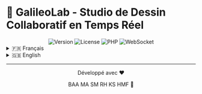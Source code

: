 # 🎨 GalileoLab - Studio de Dessin Collaboratif en Temps Réel

<div align="center">
  <img src="https://img.shields.io/badge/Version-1.0.0-blue.svg" alt="Version">
  <img src="https://img.shields.io/badge/License-MIT-green.svg" alt="License">
  <img src="https://img.shields.io/badge/PHP-7.4+-purple.svg" alt="PHP">
  <img src="https://img.shields.io/badge/WebSocket-Ratchet-orange.svg" alt="WebSocket">
</div>

<details>
<summary>🇫🇷 Français</summary>

## 📋 Table des Matières
- [À Propos](#-à-propos)
- [✨ Fonctionnalités](#-fonctionnalités)
- [🖼️ Captures d'Écran](#️-captures-décran)
- [🛠️ Technologies Utilisées](#️-technologies-utilisées)
- [🚀 Installation](#-installation)
- [💻 Utilisation](#-utilisation)
- [🔧 Configuration](#-configuration)
- [📝 Structure du Projet](#-structure-du-projet)
- [🤝 Contribution](#-contribution)
- [📄 Licence](#-licence)

## 🌟 À Propos

GalileoLab est une application web innovante de dessin collaboratif en temps réel, permettant aux utilisateurs de créer et de partager des œuvres d'art numériques de manière interactive. Inspirée par l'esprit de collaboration et de créativité, GalileoLab offre une expérience unique de création artistique collective.

## ✨ Fonctionnalités

### 🎯 Fonctionnalités Principales
- **Dessin en Temps Réel** : Collaboration instantanée avec plusieurs utilisateurs
- **Outils de Dessin Avancés** :
  - Pinceau et crayon avec ajustement de l'épaisseur
  - Gomme pour les corrections
  - Aérographe pour des effets spéciaux
  - Formes géométriques (lignes, rectangles, cercles)
- **Gestion des Sessions** :
  - Création de sessions uniques
  - Rejoindre des sessions existantes via code
  - Suivi des utilisateurs connectés
- **Interface Intuitive** :
  - Palette de couleurs personnalisable
  - Contrôles d'outils facilement accessibles
  - Notifications en temps réel

### 🔄 Fonctionnalités Collaboratives
- Synchronisation instantanée des dessins
- Affichage des utilisateurs actifs
- Historique des modifications

## 🖼️ Captures d'Écran

### Page d'Accueil
<div align="center">
  <img src="docs/images/landing-page.png" alt="Page d'accueil de GalileoLab" width="800">
  <p><em>Interface moderne et intuitive de la page d'accueil</em></p>
</div>

### Collaboration en Temps Réel
<div align="center">
  <img src="docs/images/collaboration1.png" alt="Collaboration en temps réel - Vue 1" width="800">
  <p><em>Première vue de la collaboration en temps réel</em></p>
</div>

<div align="center">
  <img src="docs/images/collaboration2.png" alt="Collaboration en temps réel - Vue 2" width="800">
  <p><em>Deuxième vue de la collaboration en temps réel</em></p>
</div>

<div align="center">
  <img src="docs/images/collaboration3.png" alt="Collaboration en temps réel - Vue 3" width="800">
  <p><em>Troisième vue de la collaboration en temps réel</em></p>
</div>

## 🛠️ Technologies Utilisées

### Backend
- <img src="https://img.shields.io/badge/PHP-7.4+-purple.svg" alt="PHP"> PHP 7.4+
- <img src="https://img.shields.io/badge/WebSocket-Ratchet-orange.svg" alt="WebSocket"> Ratchet WebSocket
- <img src="https://img.shields.io/badge/Composer-Dependency_Manager-yellow.svg" alt="Composer"> Composer

### Frontend
- <img src="https://img.shields.io/badge/HTML5-E34F26?style=flat&logo=html5&logoColor=white" alt="HTML5"> HTML5
- <img src="https://img.shields.io/badge/CSS3-1572B6?style=flat&logo=css3&logoColor=white" alt="CSS3"> CSS3
- <img src="https://img.shields.io/badge/JavaScript-F7DF1E?style=flat&logo=javascript&logoColor=black" alt="JavaScript"> JavaScript
- <img src="https://img.shields.io/badge/Canvas-API-000000?style=flat&logo=html5&logoColor=white" alt="Canvas API"> Canvas API

## 🚀 Installation

### Prérequis
- PHP 7.4 ou supérieur
- Composer
- Serveur web (Apache/Nginx)
- Extension PHP WebSocket

### Étapes d'Installation

1. **Cloner le Repository**
```bash
   git clone https://github.com/KESHRUD/GalileoLab.git
   cd GalileoLab
```

2. **Installer les Dépendances**
```bash
composer install
```

3. **Configurer les Permissions**
   ```bash
   chmod -R 777 logs/
   ```

4. **Démarrer le Serveur WebSocket**
```bash
php php/ws-server.php
```

5. **Configurer le Serveur Web**
   - Assurez-vous que votre serveur web pointe vers le répertoire du projet
   - Activez le module rewrite si vous utilisez Apache

## 💻 Utilisation

1. **Accéder à l'Application**
   - Ouvrez votre navigateur et accédez à `http://localhost:8000/`

2. **Créer une Session**
   - Cliquez sur "Créer une session"
   - Choisissez votre nom d'utilisateur
   - Partagez le code de session avec vos collaborateurs

3. **Rejoindre une Session**
   - Entrez le code de session fourni
   - Choisissez votre nom d'utilisateur
   - Commencez à dessiner !

## 🔧 Configuration

### Configuration du Serveur WebSocket
Le serveur WebSocket est configuré par défaut pour écouter sur le port 8080. Pour modifier ce paramètre, éditez le fichier `php/ws-server.php`.

### Configuration des Logs
Les logs sont stockés dans le répertoire `logs/` :
- `connections.json` : Historique des connexions
- `drawings.json` : Sauvegardes des dessins
- `errors.json` : Journal des erreurs
- `sessions.json` : Informations sur les sessions

## 📝 Structure du Projet

```
GalileoLab/
├── css/
│   ├── animations.css
│   ├── studio.css
│   └── style.css
├── js/
│   ├── landing.js
│   └── studio.js
├── logs/
│   ├── connections.json
│   ├── drawings.json
│   ├── errors.json
│   └── sessions.json
├── php/
│   ├── logger.php
│   ├── session.php
│   └── ws-server.php
├── vendor/
├── composer.json
├── composer.lock
├── index.html
├── README.md
└── studio.html
```

## 🤝 Contribution

Les contributions sont les bienvenues ! Pour contribuer :

1. Fork le projet
2. Créez une branche pour votre fonctionnalité (`git checkout -b feature/AmazingFeature`)
3. Committez vos changements (`git commit -m 'Add some AmazingFeature'`)
4. Push vers la branche (`git push origin feature/AmazingFeature`)
5. Ouvrez une Pull Request

## 📄 Licence

Ce projet est sous licence MIT. Voir le fichier `LICENSE` pour plus de détails.

</details>

<details>
<summary>🇬🇧 English</summary>

## 📋 Table of Contents
- [About](#about)
- [✨ Features](#features)
- [🖼️ Screenshots](#screenshots)
- [🛠️ Technologies Used](#technologies-used)
- [🚀 Installation](#installation)
- [💻 Usage](#usage)
- [🔧 Configuration](#configuration)
- [📝 Project Structure](#project-structure)
- [🤝 Contributing](#contributing)
- [📄 License](#license)

## 🌟 About

GalileoLab is an innovative real-time collaborative drawing web application that allows users to create and share digital artwork interactively. Inspired by the spirit of collaboration and creativity, GalileoLab offers a unique collective artistic creation experience.

## ✨ Features

### 🎯 Main Features
- **Real-time Drawing**: Instant collaboration with multiple users
- **Advanced Drawing Tools**:
  - Brush and pencil with thickness adjustment
  - Eraser for corrections
  - Airbrush for special effects
  - Geometric shapes (lines, rectangles, circles)
- **Session Management**:
  - Unique session creation
  - Join existing sessions via code
  - Connected users tracking
- **Intuitive Interface**:
  - Customizable color palette
  - Easily accessible tool controls
  - Real-time notifications

### 🔄 Collaborative Features
- Instant drawing synchronization
- Active users display
- Modification history

## 🖼️ Screenshots

### Landing Page
<div align="center">
  <img src="docs/images/landing-page.png" alt="GalileoLab Landing Page" width="800">
  <p><em>Modern and intuitive landing page interface</em></p>
</div>

### Collaboration in Real-time
<div align="center">
  <img src="docs/images/collaboration1.png" alt="Real-time Collaboration - View 1" width="800">
  <p><em>First view of real-time collaboration</em></p>
</div>

<div align="center">
  <img src="docs/images/collaboration2.png" alt="Real-time Collaboration - View 2" width="800">
  <p><em>Second view of real-time collaboration</em></p>
</div>

<div align="center">
  <img src="docs/images/collaboration3.png" alt="Real-time Collaboration - View 3" width="800">
  <p><em>Third view of real-time collaboration</em></p>
</div>

## 🛠️ Technologies Used

### Backend
- <img src="https://img.shields.io/badge/PHP-7.4+-purple.svg" alt="PHP"> PHP 7.4+
- <img src="https://img.shields.io/badge/WebSocket-Ratchet-orange.svg" alt="WebSocket"> Ratchet WebSocket
- <img src="https://img.shields.io/badge/Composer-Dependency_Manager-yellow.svg" alt="Composer"> Composer

### Frontend
- <img src="https://img.shields.io/badge/HTML5-E34F26?style=flat&logo=html5&logoColor=white" alt="HTML5"> HTML5
- <img src="https://img.shields.io/badge/CSS3-1572B6?style=flat&logo=css3&logoColor=white" alt="CSS3"> CSS3
- <img src="https://img.shields.io/badge/JavaScript-F7DF1E?style=flat&logo=javascript&logoColor=black" alt="JavaScript"> JavaScript
- <img src="https://img.shields.io/badge/Canvas-API-000000?style=flat&logo=html5&logoColor=white" alt="Canvas API"> Canvas API

## 🚀 Installation

### Prerequisites
- PHP 7.4 or higher
- Composer
- Web server (Apache/Nginx)
- PHP WebSocket extension

### Installation Steps

1. **Clone the Repository**
   ```bash
   git clone https://github.com/KESHRUD/GalileoLab.git
   cd GalileoLab
   ```

2. **Install Dependencies**
   ```bash
   composer install
   ```

3. **Configure Permissions**
   ```bash
   chmod -R 777 logs/
   ```

4. **Start WebSocket Server**
   ```bash
   php php/ws-server.php
   ```

5. **Configure Web Server**
   - Ensure your web server points to the project directory
   - Enable rewrite module if using Apache

## 💻 Usage

1. **Access the Application**
   - Open your browser and navigate to `http://localhost:8000/`

2. **Create a Session**
   - Click on "Create Session"
   - Choose your username
   - Share the session code with your collaborators

3. **Join a Session**
   - Enter the provided session code
   - Choose your username
   - Start drawing!

## 🔧 Configuration

### WebSocket Server Configuration
The WebSocket server is configured by default to listen on port 8080. To modify this setting, edit the `php/ws-server.php` file.

### Logs Configuration
Logs are stored in the `logs/` directory:
- `connections.json`: Connection history
- `drawings.json`: Drawing backups
- `errors.json`: Error log
- `sessions.json`: Session information

## 📝 Project Structure

```
GalileoLab/
├── css/
│   ├── animations.css
│   ├── studio.css
│   └── style.css
├── js/
│   ├── landing.js
│   └── studio.js
├── logs/
│   ├── connections.json
│   ├── drawings.json
│   ├── errors.json
│   └── sessions.json
├── php/
│   ├── logger.php
│   ├── session.php
│   └── ws-server.php
├── vendor/
├── composer.json
├── composer.lock
├── index.html
├── README.md
└── studio.html
```

## 🤝 Contributing

Contributions are welcome! To contribute:

1. Fork the project
2. Create your feature branch (`git checkout -b feature/AmazingFeature`)
3. Commit your changes (`git commit -m 'Add some AmazingFeature'`)
4. Push to the branch (`git push origin feature/AmazingFeature`)
5. Open a Pull Request

## 📄 License

This project is licensed under the MIT License. See the `LICENSE` file for details.

</details>

---

<div align="center">
  <p>Développé avec ❤️</p>
  <p>BAA MA SM RH KS HMF 💟</p>
</div>